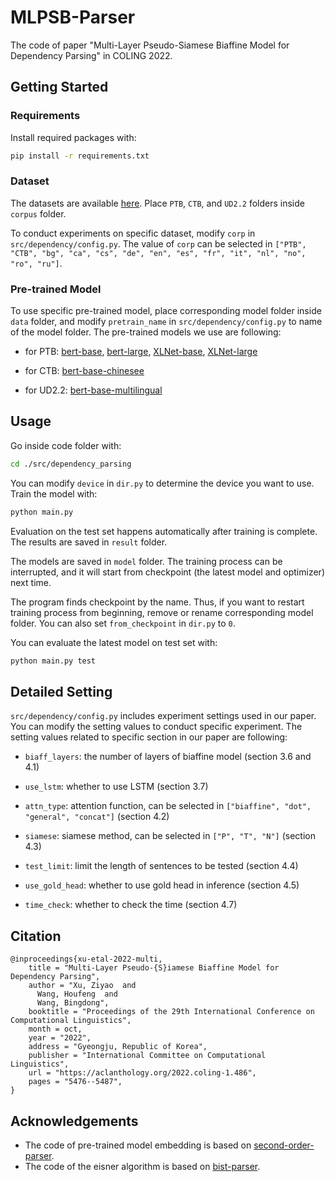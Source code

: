 # MLPSB-Parser
The code of paper "Multi-Layer Pseudo-Siamese Biaffine Model for Dependency Parsing" in COLING 2022.

## Getting Started
### Requirements
Install required packages with: 
```bash
pip install -r requirements.txt
```

### Dataset
The datasets are available [here](https://drive.google.com/file/d/1l023BW0s9FEyF5SqPMoR80WZweCLCY2v/view?usp=sharing). Place `PTB`, `CTB`, and `UD2.2` folders inside `corpus` folder.

To conduct experiments on specific dataset, modify `corp` in `src/dependency/config.py`. The value of `corp` can be selected in `["PTB", "CTB", "bg", "ca", "cs", "de", "en", "es", "fr", "it", "nl", "no", "ro", "ru"]`.

### Pre-trained Model
To use specific pre-trained model, place corresponding model folder inside `data` folder, and modify `pretrain_name` in `src/dependency/config.py` to name of the model folder. The pre-trained models we use are following: 

* for PTB: [bert-base](https://huggingface.co/bert-base-uncased), [bert-large](https://huggingface.co/bert-large-uncased), [XLNet-base](https://huggingface.co/xlnet-base-cased), [XLNet-large](https://huggingface.co/xlnet-large-cased)

* for CTB: [bert-base-chinesee](https://huggingface.co/bert-base-chinese)

* for UD2.2: [bert-base-multilingual](https://huggingface.co/bert-base-multilingual-cased)

## Usage
Go inside code folder with:
```bash
cd ./src/dependency_parsing
```
You can modify `device` in `dir.py` to determine the device you want to use. Train the model with:
```bash
python main.py
```
Evaluation on the test set happens automatically after training is complete. The results are saved in `result` folder. 

The models are saved in `model` folder. The training process can be interrupted, and it will start from checkpoint (the latest model and optimizer) next time. 

The program finds checkpoint by the name. Thus, if you want to restart training process from beginning, remove or rename corresponding model folder. You can also set `from_checkpoint` in `dir.py` to `0`.

You can evaluate the latest model on test set with:
```bash
python main.py test
```

## Detailed Setting

`src/dependency/config.py` includes experiment settings used in our paper. You can modify the setting values to conduct specific experiment. The setting values related to specific section in our paper are following:

* `biaff_layers`: the number of layers of biaffine model (section 3.6 and 4.1)

* `use_lstm`: whether to use LSTM (section 3.7)

* `attn_type`: attention function, can be selected in `["biaffine", "dot", "general", "concat"]` (section 4.2)

* `siamese`: siamese method, can be selected in `["P", "T", "N"]` (section 4.3)

* `test_limit`: limit the length of sentences to be tested (section 4.4)

* `use_gold_head`: whether to use gold head in inference (section 4.5)

* `time_check`: whether to check the time (section 4.7)

## Citation
```
@inproceedings{xu-etal-2022-multi,
    title = "Multi-Layer Pseudo-{S}iamese Biaffine Model for Dependency Parsing",
    author = "Xu, Ziyao  and
      Wang, Houfeng  and
      Wang, Bingdong",
    booktitle = "Proceedings of the 29th International Conference on Computational Linguistics",
    month = oct,
    year = "2022",
    address = "Gyeongju, Republic of Korea",
    publisher = "International Committee on Computational Linguistics",
    url = "https://aclanthology.org/2022.coling-1.486",
    pages = "5476--5487",
}
```

## Acknowledgements

* The code of pre-trained model embedding is based on [second-order-parser](https://github.com/wangxinyu0922/Second_Order_Parsing).
* The code of the eisner algorithm is based on [bist-parser](https://github.com/elikip/bist-parser).



